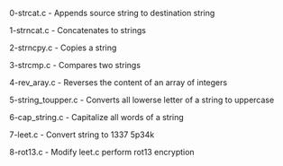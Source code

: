 0-strcat.c         - Appends source string to destination string

1-strncat.c        - Concatenates to strings

2-strncpy.c        - Copies a string

3-strcmp.c         - Compares two strings

4-rev_aray.c       - Reverses the content of an array of integers

5-string_toupper.c - Converts all lowerse letter of a string to uppercase

6-cap_string.c     - Capitalize all words of a string

7-leet.c           - Convert string to 1337 5p34k

8-rot13.c          - Modify leet.c perform rot13 encryption





